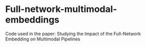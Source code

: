 # Full-network-multimodal-embeddings
Code used in the paper: Studying the Impact of the Full-Network Embedding on Multimodal Pipelines
